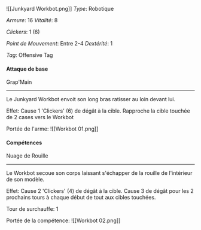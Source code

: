 ![[Junkyard Workbot.png]]
*Type*: Robotique

*Armure*: 16
*Vitalité*: 8

*Clickers*: 1 (6)

*Point de Mouvement*: Entre 2-4
*Dextérité*: 1

*Tag*: Offensive Tag

#### Attaque de base

Grap'Main
****
Le Junkyard Workbot envoit son long bras ratisser au loin devant lui.

Effet: Cause 1 'Clickers' (6) de dégât à la cible. Rapproche la cible touchée de 2 cases vers le Workbot

Portée de l'arme: 
![[Workbot 01.png]]


#### Compétences 

Nuage de Rouille
****
Le Workbot secoue son corps laissant s'échapper de la rouille de l'intérieur de son modèle.

Effet: Cause 2 'Clickers' (4) de dégât à la cible. Cause 3 de dégât pour les 2 prochains tours à chaque début de tout aux cibles touchées.

Tour de surchauffe: 1

Portée de la compétence: 
![[Workbot 02.png]]